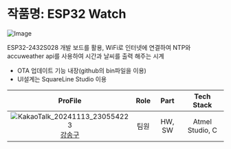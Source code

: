 # 작품명: ESP32 Watch

![Image](https://github.com/user-attachments/assets/896ca317-4351-419e-9756-195e1659dfa0)

ESP32-2432S028 개발 보드를 활용, WiFi로 인터넷에 연결하여 NTP와 accuweather api를 사용하여 시간과 날씨를 출력 해주는 시계

- OTA 업데이트 기능 내장(github의 bin파일을 이용)
- UI설계는 SquareLine Studio 이용
  
| ProFile | Role | Part | Tech Stack |
|:--------:|:--------:|:--------:|:--------:|
| ![KakaoTalk_20241113_230554223](https://github.com/user-attachments/assets/986e1819-2d0d-4715-97ce-590ea6495421) <br> [강송구](https://github.com/Throwball99) |   팀원  |   HW, SW |   Atmel Studio, C |

